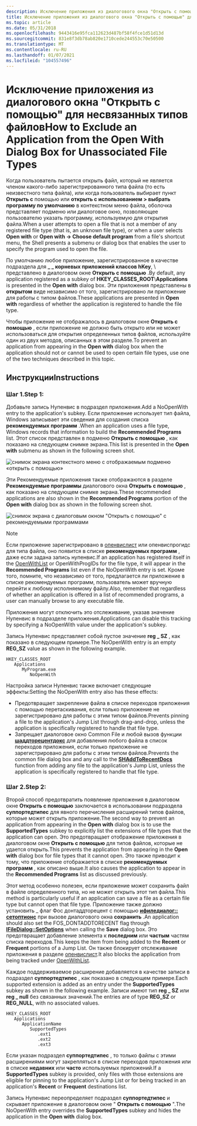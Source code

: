 ```yaml
---
description: Исключение приложения из диалогового окна "Открыть с помощью" для несвязанного типа файла.
title: Исключение приложения из диалогового окна "Открыть с помощью" для несвязанных типов файлов
ms.topic: article
ms.date: 05/31/2018
ms.openlocfilehash: 9443416e95fca112623d487bf58f4fce1d51d13d
ms.sourcegitcommit: 831e8f3db78ab820e1710cede244553c70e50500
ms.translationtype: MT
ms.contentlocale: ru-RU
ms.lasthandoff: 01/07/2021
ms.locfileid: "104557496"
---
```

# <a name="how-to-exclude-an-application-from-the-open-with-dialog-box-for-unassociated-file-types"></a><span data-ttu-id="6820c-103">Исключение приложения из диалогового окна "Открыть с помощью" для несвязанных типов файлов</span><span class="sxs-lookup"><span data-stu-id="6820c-103">How to Exclude an Application from the Open With Dialog Box for Unassociated File Types</span></span>

<span data-ttu-id="6820c-104">Когда пользователь пытается открыть файл, который не является членом какого-либо зарегистрированного типа файла (то есть неизвестного типа файла), или когда пользователь выбирает пункт **Открыть с** помощью или **открыть с использованием > выбрать программу по умолчанию** в контекстном меню файла, оболочка представляет подменю или диалоговое окно, позволяющее пользователю указать программу, используемую для открытия файла.</span><span class="sxs-lookup"><span data-stu-id="6820c-104">When a user attempts to open a file that is not a member of any registered file type (that is, an unknown file type), or when a user selects **Open with** or **Open with -> Choose default program** from a file's shortcut menu, the Shell presents a submenu or dialog box that enables the user to specify the program used to open the file.</span></span>

<span data-ttu-id="6820c-105">По умолчанию любое приложение, зарегистрированное в качестве подраздела для **\_ \_ корневых приложений классов hKey**, \\  представлено в диалоговом окне **Открыть с помощью** .</span><span class="sxs-lookup"><span data-stu-id="6820c-105">By default, any application registered as a subkey of **HKEY\_CLASSES\_ROOT**\\**Applications** is presented in the **Open with** dialog box.</span></span> <span data-ttu-id="6820c-106">Эти приложения представлены в **открытом** виде независимо от того, зарегистрировано ли приложение для работы с типом файлов.</span><span class="sxs-lookup"><span data-stu-id="6820c-106">These applications are presented in **Open with** regardless of whether the application is registered to handle the file type.</span></span>

<span data-ttu-id="6820c-107">Чтобы приложение не отображалось в диалоговом окне **Открыть с помощью** , если приложение не должно быть открыто или не может использоваться для открытия определенных типов файлов, используйте один из двух методов, описанных в этом разделе.</span><span class="sxs-lookup"><span data-stu-id="6820c-107">To prevent an application from appearing in the **Open with** dialog box when the application should not or cannot be used to open certain file types, use one of the two techniques described in this topic.</span></span>

## <a name="instructions"></a><span data-ttu-id="6820c-108">Инструкции</span><span class="sxs-lookup"><span data-stu-id="6820c-108">Instructions</span></span>

### <a name="step-1"></a><span data-ttu-id="6820c-109">Шаг 1.</span><span class="sxs-lookup"><span data-stu-id="6820c-109">Step 1:</span></span>

<span data-ttu-id="6820c-110">Добавьте запись Нупенвис в подраздел приложения.</span><span class="sxs-lookup"><span data-stu-id="6820c-110">Add a NoOpenWith entry to the application's subkey.</span></span> <span data-ttu-id="6820c-111">Если приложение использует тип файла, Windows записывает эти сведения для создания списка **рекомендуемых программ** .</span><span class="sxs-lookup"><span data-stu-id="6820c-111">When an application uses a file type, Windows records that information to build the **Recommended Programs** list.</span></span> <span data-ttu-id="6820c-112">Этот список представлен в подменю **Открыть с помощью** , как показано на следующем снимке экрана.</span><span class="sxs-lookup"><span data-stu-id="6820c-112">This list is presented in the **Open with** submenu as shown in the following screen shot.</span></span>

![снимок экрана контекстного меню с отображаемым подменю «открыть с помощью»](images/file-assoc/openwithsubmenu.png)

<span data-ttu-id="6820c-114">Эти Рекомендуемые приложения также отображаются в разделе **Рекомендуемые программы** диалогового окна **Открыть с помощью** , как показано на следующем снимке экрана.</span><span class="sxs-lookup"><span data-stu-id="6820c-114">These recommended applications are also shown in the **Recommended Programs** portion of the **Open with** dialog box as shown in the following screen shot.</span></span>

![снимок экрана с диалоговым окном "Открыть с помощью" с рекомендуемыми программами](images/file-assoc/openwithdialog.png)

> [!Note]  
> <span data-ttu-id="6820c-116">Если приложение зарегистрировано в [опенвислист](fa-file-types.md) или опенвиспрогидс для типа файла, оно появится в списке **рекомендуемых программ** , даже если задана запись нупенвис.</span><span class="sxs-lookup"><span data-stu-id="6820c-116">If an application has registered itself in the [OpenWithList](fa-file-types.md) or OpenWithProgIDs for the file type, it will appear in the **Recommended Programs** list even if the NoOpenWith entry is set.</span></span> <span data-ttu-id="6820c-117">Кроме того, помните, что независимо от того, предлагается ли приложение в списке рекомендуемых программ, пользователь может вручную перейти к любому исполняемому файлу.</span><span class="sxs-lookup"><span data-stu-id="6820c-117">Also, remember that regardless of whether an application is offered in a list of recommended programs, a user can manually browse to any executable file.</span></span>

 

<span data-ttu-id="6820c-118">Приложения могут отключить это отслеживание, указав значение Нупенвис в подразделе приложения.</span><span class="sxs-lookup"><span data-stu-id="6820c-118">Applications can disable this tracking by specifying a NoOpenWith value under the application's subkey.</span></span>

<span data-ttu-id="6820c-119">Запись Нупенвис представляет собой пустое значение **reg \_ SZ** , как показано в следующем примере.</span><span class="sxs-lookup"><span data-stu-id="6820c-119">The NoOpenWith entry is an empty **REG\_SZ** value as shown in the following example.</span></span>

```
HKEY_CLASSES_ROOT
   Applications
      MyProgram.exe
         NoOpenWith
```

<span data-ttu-id="6820c-120">Настройка записи Нупенвис также включает следующие эффекты:</span><span class="sxs-lookup"><span data-stu-id="6820c-120">Setting the NoOpenWith entry also has these effects:</span></span>

-   <span data-ttu-id="6820c-121">Предотвращает закрепление файла в списке переходов приложения с помощью перетаскивания, если только приложение не зарегистрировано для работы с этим типом файлов.</span><span class="sxs-lookup"><span data-stu-id="6820c-121">Prevents pinning a file to the application's Jump List through drag-and-drop, unless the application is specifically registered to handle that file type.</span></span>
-   <span data-ttu-id="6820c-122">Запрещает диалоговое окно Common File и любой вызов функции [**шаддторецентдокс**](/windows/desktop/api/shlobj_core/nf-shlobj_core-shaddtorecentdocs) для добавления любого файла в список переходов приложения, если только приложение не зарегистрировано для работы с этим типом файлов.</span><span class="sxs-lookup"><span data-stu-id="6820c-122">Prevents the common file dialog box and any call to the [**SHAddToRecentDocs**](/windows/desktop/api/shlobj_core/nf-shlobj_core-shaddtorecentdocs) function from adding any file to the application's Jump List, unless the application is specifically registered to handle that file type.</span></span>

### <a name="step-2"></a><span data-ttu-id="6820c-123">Шаг 2.</span><span class="sxs-lookup"><span data-stu-id="6820c-123">Step 2:</span></span>

<span data-ttu-id="6820c-124">Второй способ предотвратить появление приложения в диалоговом окне **Открыть с помощью** заключается в использовании подраздела **суппортедтипес** для явного перечисления расширений типов файлов, которые может открыть приложение.</span><span class="sxs-lookup"><span data-stu-id="6820c-124">The second way to prevent an application from appearing in the **Open with** dialog box is to use the **SupportedTypes** subkey to explicitly list the extensions of file types that the application can open.</span></span> <span data-ttu-id="6820c-125">Это предотвращает отображение приложения в диалоговом окне **Открыть с помощью** для типов файлов, которые не удается открыть.</span><span class="sxs-lookup"><span data-stu-id="6820c-125">This prevents the application from appearing in the **Open with** dialog box for file types that it cannot open.</span></span> <span data-ttu-id="6820c-126">Это также приводит к тому, что приложение отображается в списке **рекомендуемых программ** , как описано выше.</span><span class="sxs-lookup"><span data-stu-id="6820c-126">It also causes the application to appear in the **Recommended Programs** list as discussed previously.</span></span>

<span data-ttu-id="6820c-127">Этот метод особенно полезен, если приложение может сохранить файл в файле определенного типа, но не может открыть этот тип файла.</span><span class="sxs-lookup"><span data-stu-id="6820c-127">This method is particularly useful if an application can save a file as a certain file type but cannot open that file type.</span></span> <span data-ttu-id="6820c-128">Приложение также должно установить \_ флаг Фос донтаддторецент с помощью [**ифиледиалог:: сетоптионс**](/windows/win32/api/shobjidl_core/nf-shobjidl_core-ifiledialog-setoptions) при вызове диалогового окна **сохранить** .</span><span class="sxs-lookup"><span data-stu-id="6820c-128">An application should also set the FOS\_DONTADDTORECENT flag through [**IFileDialog::SetOptions**](/windows/win32/api/shobjidl_core/nf-shobjidl_core-ifiledialog-setoptions) when calling the **Save** dialog box.</span></span> <span data-ttu-id="6820c-129">Это предотвращает добавление элемента к **последним** или **частым** частям списка переходов.</span><span class="sxs-lookup"><span data-stu-id="6820c-129">This keeps the item from being added to the **Recent** or **Frequent** portions of a Jump List.</span></span> <span data-ttu-id="6820c-130">Он также блокирует отслеживание приложения в разделе [опенвислист](fa-file-types.md).</span><span class="sxs-lookup"><span data-stu-id="6820c-130">It also blocks the application from being tracked under [OpenWithList](fa-file-types.md).</span></span>

<span data-ttu-id="6820c-131">Каждое поддерживаемое расширение добавляется в качестве записи в подраздел **суппортедтипес** , как показано в следующем примере.</span><span class="sxs-lookup"><span data-stu-id="6820c-131">Each supported extension is added as an entry under the **SupportedTypes** subkey as shown in the following example.</span></span> <span data-ttu-id="6820c-132">Записи имеют тип **reg \_ SZ** или **reg \_ null** без связанных значений.</span><span class="sxs-lookup"><span data-stu-id="6820c-132">The entries are of type **REG\_SZ** or **REG\_NULL**, with no associated values.</span></span>

```
HKEY_CLASSES_ROOT
   Applications
      ApplicationName
         SupportedTypes
            .ext1
            .ext2
            .ext3
```

<span data-ttu-id="6820c-133">Если указан подраздел **суппортедтипес** , то только файлы с этими расширениями могут закрепляться в списке переходов приложения или в списке **недавних** или **часто** используемых приложений.</span><span class="sxs-lookup"><span data-stu-id="6820c-133">If a **SupportedTypes** subkey is provided, only files with those extensions are eligible for pinning to the application's Jump List or for being tracked in an application's **Recent** or **Frequent** destinations list.</span></span>

<span data-ttu-id="6820c-134">Запись Нупенвис переопределяет подраздел **суппортедтипес** и скрывает приложение в диалоговом окне " **Открыть с помощью** ".</span><span class="sxs-lookup"><span data-stu-id="6820c-134">The NoOpenWith entry overrides the **SupportedTypes** subkey and hides the application in the **Open with** dialog box.</span></span>

 

 
